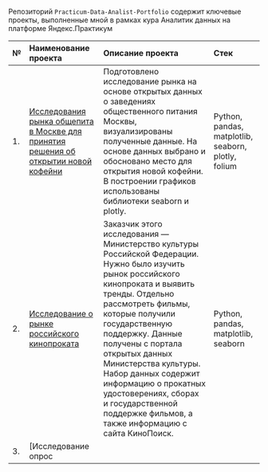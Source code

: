 Репозиторий `Practicum-Data-Analist-Portfolio` содержит ключевые проекты, выполненные мной в рамках кура Аналитик данных на платформе Яндекс.Практикум

| №  | Наименование проекта  | Описание проекта | Стек |
|:-- |:----------------------|:--------------|:-------------|
| 1. |[Исследования рынка общепита в Москве для принятия решения об открытии новой кофейни](https://github.com/DPetrukhina/Practicum/tree/main/public_catering)|Подготовлено исследование рынка на основе открытых данных о заведениях общественного питания Москвы, визуализированы полученные данные. На основе данных выбрано и обосновано место для открытия новой кофейни. В построении графиков использованы библиотеки seaborn и plotly.|Python, pandas, matplotlib, seaborn, plotly, folium|
| 2. |[Исследование о рынке российского кинопроката](https://github.com/DPetrukhina/Practicum/tree/main/cinema)|Заказчик этого исследования — Министерство культуры Российской Федерации. Нужно было изучить рынок российского кинопроката и выявить тренды. Отдельно рассмотреть фильмы, которые получили государственную поддержку. Данные получены с портала открытых данных Министерства культуры. Набор данных содержит информацию о прокатных удостоверениях, сборах и государственной поддержке фильмов, а также информацию с сайта КиноПоиск. |Python, pandas, matplotlib, seaborn|
| 3. |[Исследование опрос
